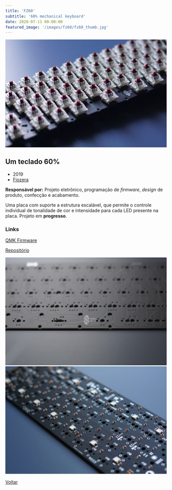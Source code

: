 ```yaml
---
title: 'FZ60'
subtitle: '60% mechanical keyboard'
date: 2020-07-11 00:00:00
featured_image: '/images/fz60/fz60_thumb.jpg'
---
```


![](/images/fz60/fz60_01.jpg)

## Um teclado 60%

* 2019
* [Fiozera](https://fiozera.com.br/)

**Responsável por:** Projeto eletrônico, programação de *firmware*, *design* de produto, confecção e acabamento.

Uma placa com suporte a estrutura escalável, que permite o controle individual de tonalidade de cor e intensidade para cada LED presente na placa. Projeto em **progresso**.

### Links

[QMK Firmware](https://qmk.fm/)

[Repositório](https://github.com/andrebla/fz60)

<div class="gallery" data-columns="2">
	<img src="/images/fz60/fz60_02.jpg">
	<img src="/images/fz60/fz60_03.jpg">
</div>

<a href='/' class="button button--large">Voltar</a>
